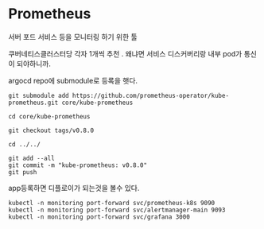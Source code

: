 # Prometheus

서버 포드 서비스 등을 모니터링 하기 위한 툴



쿠버네티스클러스터당 각자 1개씩 추천 . 왜냐면 서비스 디스커버리랑 내부 pod가 통신이 되야하니까.

argocd repo에  submodule로 등록을 햇다.



```text
git submodule add https://github.com/prometheus-operator/kube-prometheus.git core/kube-prometheus

cd core/kube-prometheus

git checkout tags/v0.8.0

cd ../../

git add --all 
git commit -m "kube-prometheus: v0.8.0" 
git push
```

app등록하면 디플로이가 되는것을 볼수 있다.

```text
kubectl -n monitoring port-forward svc/prometheus-k8s 9090
kubectl -n monitoring port-forward svc/alertmanager-main 9093
kubectl -n monitoring port-forward svc/grafana 3000
```



